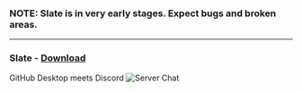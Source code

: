 ### NOTE: Slate is in very early stages. Expect bugs and broken areas.

- - -

### Slate - [Download](https://betterdiscord.net/ghdl?id=3192)
GitHub Desktop meets Discord
![Server Chat](https://i.imgur.com/mAiNHXg.jpg)